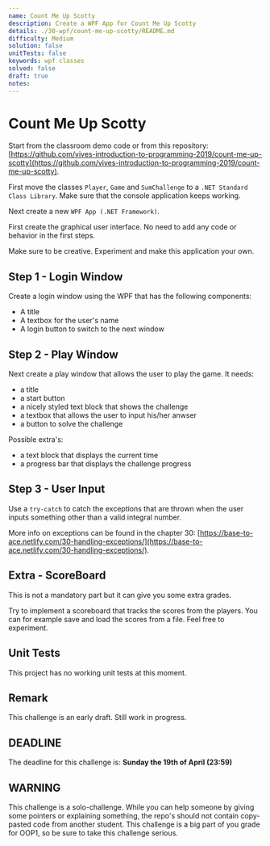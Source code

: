 ```yaml
---
name: Count Me Up Scotty
description: Create a WPF App for Count Me Up Scotty
details: ./30-wpf/count-me-up-scotty/README.md
difficulty: Medium
solution: false
unitTests: false
keywords: wpf classes
solved: false
draft: true
notes:
---
```


# Count Me Up Scotty

Start from the classroom demo code or from this repository: [https://github.com/vives-introduction-to-programming-2019/count-me-up-scotty](https://github.com/vives-introduction-to-programming-2019/count-me-up-scotty).

First move the classes `Player`, `Game` and `SumChallenge` to a `.NET Standard Class Library`. Make sure that the console application keeps working.

Next create a new `WPF App (.NET Framework)`.

First create the graphical user interface. No need to add any code or behavior in the first steps.

Make sure to be creative. Experiment and make this application your own.

## Step 1 - Login Window

Create a login window using the WPF that has the following components:

* A title
* A textbox for the user's name
* A login button to switch to the next window

## Step 2 - Play Window

Next create a play window that allows the user to play the game. It needs:

* a title
* a start button
* a nicely styled text block that shows the challenge
* a textbox that allows the user to input his/her anwser
* a button to solve the challenge

Possible extra's:

* a text block that displays the current time
* a progress bar that displays the challenge progress

## Step 3 - User Input

Use a `try-catch` to catch the exceptions that are thrown when the user inputs something other than a valid integral number.

More info on exceptions can be found in the chapter 30: [https://base-to-ace.netlify.com/30-handling-exceptions/](https://base-to-ace.netlify.com/30-handling-exceptions/).

## Extra - ScoreBoard

This is not a mandatory part but it can give you some extra grades.

Try to implement a scoreboard that tracks the scores from the players. You can for example save and load the scores from a file. Feel free to experiment.

## Unit Tests

This project has no working unit tests at this moment.

## Remark

This challenge is an early draft. Still work in progress.

## DEADLINE

The deadline for this challenge is: **Sunday the 19th of April (23:59)**

## WARNING

This challenge is a solo-challenge. While you can help someone by giving some pointers or explaining something, the repo's should not contain copy-pasted code from another student. This challenge is a big part of you grade for OOP1, so be sure to take this challenge serious.
